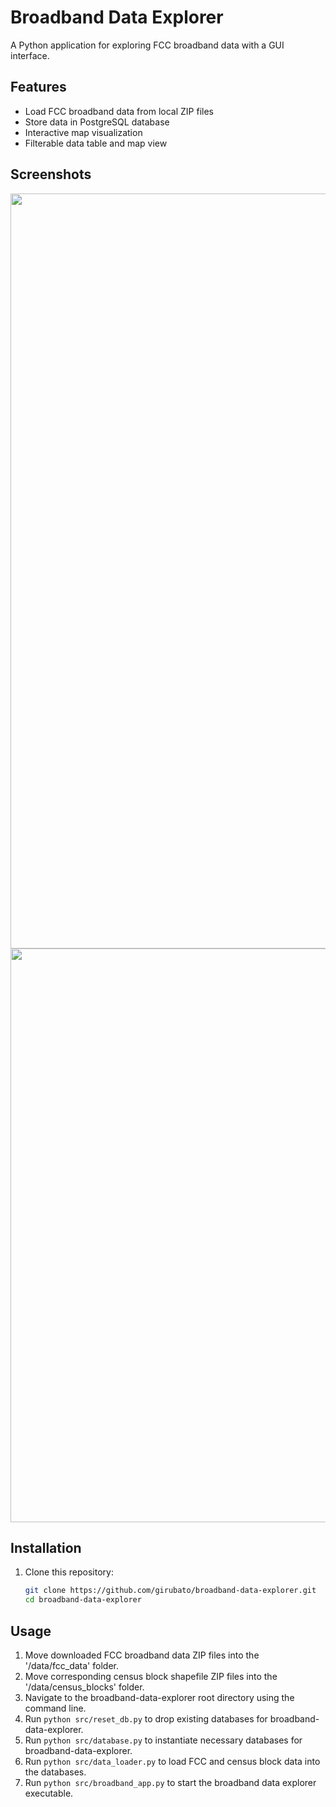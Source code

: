 # Broadband Data Explorer

A Python application for exploring FCC broadband data with a GUI interface.

## Features

- Load FCC broadband data from local ZIP files
- Store data in PostgreSQL database
- Interactive map visualization
- Filterable data table and map view

## Screenshots
<img width="1208" src="https://github.com/user-attachments/assets/3c3c4c01-69eb-4001-8a04-5b35253f0ddd" />
<img width="918" src="https://github.com/user-attachments/assets/b3aab8e5-04ad-4c6f-ae79-65024e747173" />

## Installation

1. Clone this repository:
   ```bash
   git clone https://github.com/girubato/broadband-data-explorer.git
   cd broadband-data-explorer
   ```

## Usage
1. Move downloaded FCC broadband data ZIP files into the '/data/fcc_data' folder.
2. Move corresponding census block shapefile ZIP files into the '/data/census_blocks' folder.
3. Navigate to the broadband-data-explorer root directory using the command line.
4. Run ```python src/reset_db.py``` to drop existing databases for broadband-data-explorer.
5. Run ```python src/database.py``` to instantiate necessary databases for broadband-data-explorer.
6. Run ```python src/data_loader.py``` to load FCC and census block data into the databases.
7. Run ```python src/broadband_app.py``` to start the broadband data explorer executable.
